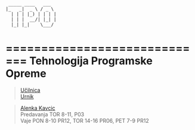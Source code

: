 
	 _____ ____   ___  
	|_   _|  _ \ / _ \ 
	  | | | |_) | | | |
	  | | |  __/| |_| |
	  |_| |_|    \___/ 
                  
=============================
Tehnologija Programske Opreme
=============================

>[Učilnica]()  
>[Urnik](https://urnik.fri.uni-lj.si/timetable/2014_2015_zimski/allocations?subject=63732)  

>[Alenka Kavcic](http://www.fri.uni-lj.si/si/alenka-kavcic/)  
Predavanja TOR 8-11, P03  
Vaje PON 8-10 PR12, TOR 14-16 PR06, PET 7-9 PR12


